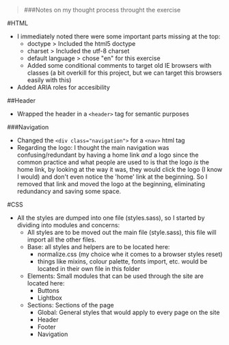 >###Notes on my thought process throught the exercise

#HTML

- I immediately noted there were some important parts missing at the top:
  - doctype > Included the html5 doctype
  - charset > Included the utf-8 charset
  - default language > chose "en" for this exercise
  - Added some conditional comments to target old IE browsers with classes (a bit overkill for this project, but we can target this browsers easily with this)
- Added ARIA roles for accesibility

##Header

- Wrapped the header in a `<header>` tag for semantic purposes


###Navigation

- Changed the `<div class="navigation">` for a `<nav>` html tag
- Regarding the logo: I thought the main navigation was confusing/redundant by having a home link *and* a logo since the common practice and what people are used to is that the logo *is* the home link, by looking at the way it was, they would click the logo (I know I would) and don't even notice the 'home' link at the beginning. So I removed that link and moved the logo at the beginning, eliminating redundancy and saving some space.

#CSS

- All the styles are dumped into one file (styles.sass), so I started by dividing into modules and concerns:
  - All styles are to be moved out the main file (style.sass), this file will import all the other files.
  - Base: all styles and helpers are to be located here:
    - normalize.css (my choice whe it comes to a browser styles reset)
    - things like mixins, colour palette, fonts import, etc. would be located in their own file in this folder
  - Elements: Small modules that can be used through the site are located here:
      - Buttons
      - Lightbox
  - Sections: Sections of the page
      - Global: General styles that would apply to every page on the site
      - Header
      - Footer
      - Navigation